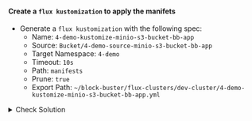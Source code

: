 #### Create a `flux kustomization` to apply the manifets
- Generate a `flux kustomization` with the following spec:
    - Name: `4-demo-kustomize-minio-s3-bucket-bb-app`
    - Source: `Bucket/4-demo-source-minio-s3-bucket-bb-app`
    - Target Namespace: `4-demo`
    - Timeout: `10s`
    - Path: `manifests`
    - Prune: `true`
    - Export Path: `~/block-buster/flux-clusters/dev-cluster/4-demo-kustomize-minio-s3-bucket-bb-app.yml`

<details><summary>Check Solution</summary>

```
  flux create kustomization 4-demo-kustomize-minio-s3-bucket-bb-app \
  --source Bucket/4-demo-source-minio-s3-bucket-bb-app \
  --target-namespace 4-demo \
  --path ./manifests \
  --prune true \
  --export > ~/block-buster/flux-clusters/dev-cluster/4-demo-kustomize-minio-s3-bucket-bb-app.yml
```{{exec}}

</details>

<br>

#### Check the Generated YAML
```
cat ~/block-buster/flux-clusters/dev-cluster/4-demo-kustomize-minio-s3-bucket-bb-app.yml
```{{exec}}

<br>

#### Add, Commit, Push the changes
> When prompted for `password` use the `GitHub PAT - Personal Access Token` used in earlier steps.

```
cd ~/block-buster
git config --global user.email "fluxcd@killercoda.com"
git config --global user.name "FluxCD-Killercoda"
git pull
git add .
git commit -m 4-demo
git push
```{{exec}}

> Note the `commit id` displayed after the `git push` operation.

<br>

###### ****If you face any issue or have a new suggestion, please raise it here: [issues tracker](https://github.com/sidd-harth/fluxcd-tracker/issues)*